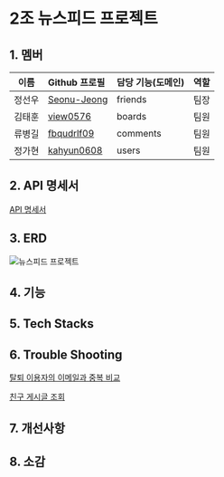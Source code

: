 # 2조 뉴스피드 프로젝트
## 1. 멤버 
|이름|Github 프로필|담당 기능(도메인)|역할|
|---|:---|:---|---|
|정선우|[Seonu-Jeong](https://github.com/Seonu-Jeong)|friends|팀장|
|김태훈|[view0576](https://github.com/view0576)|boards|팀원|
|류병길|[fbqudrlf09](https://github.com/fbqudrlf09)|comments|팀원|
|정가현|[kahyun0608](https://github.com/kahyun0608)|users|팀원|
## 2. API 명세서
[API 명세서](https://gossamer-giraffe-f6d.notion.site/API-1473bd8753e480fda20ef0c58ef6c182?pvs=4)
## 3. ERD
![뉴스피드 프로젝트](https://github.com/user-attachments/assets/79850153-c28d-46c4-9c09-0c36c69c1262)
## 4. 기능

## 5. Tech Stacks

## 6. Trouble Shooting
[탈퇴 이용자의 이메일과 중복 비교](https://zesty-beetle-b1a.notion.site/1-14716457c27780c58199f9b7527c85e8) <br>

[친구 게시글 조회](https://zesty-beetle-b1a.notion.site/2-14716457c277807f8c79eed7a9cb00b7)
 
## 7. 개선사항

## 8. 소감
